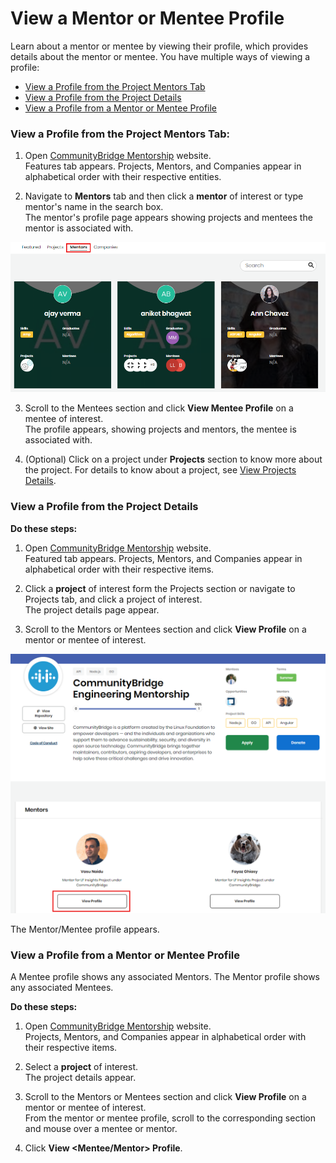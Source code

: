 # View a Mentor or Mentee Profile

Learn about a mentor or mentee by viewing their profile, which provides details about the mentor or mentee. You have multiple ways of viewing a profile:

* [View a Profile from the Project Mentors Tab](view-a-mentor-or-mentee-profile.md#view-a-profile-from-the-project-mentors-tab)
* [View a Profile from the Project Details](view-a-mentor-or-mentee-profile.md#view-a-profile-from-the-project-details)
* [View a Profile from a Mentor or Mentee Profile](view-a-mentor-or-mentee-profile.md#ViewaMentororMenteeProfile-ViewaProfilefromaMentororMenteeProfile)

### **View a Profile from the Project Mentors Tab:**

1. Open [CommunityBridge Mentorship](https://people.communitybridge.org/) website.  
Features tab appears. Projects, Mentors, and Companies appear in alphabetical order with their respective entities.

2. Navigate to **Mentors** tab and then click a **mentor** of interest or type mentor's name in the search box.  
The mentor's profile page appears showing projects and mentees the mentor is associated with.

![Mentors Tab](../../../.gitbook/assets/mentors-tab.png)

3. Scroll to the Mentees section and click **View Mentee Profile** on a mentee of interest.  
The profile appears, showing projects and mentors, the mentee is associated with.

4. \(Optional\) Click on a project under **Projects** section to know more about the project. For details to know about a project, see [View Projects Details](view-projects-details.md).

### View a Profile from the Project Details

**Do these steps:**

1. Open [CommunityBridge Mentorship](https://people.communitybridge.org/) website.  
Featured tab appears. Projects, Mentors, and Companies appear in alphabetical order with their respective items.

2. Click a **project** of interest form the Projects section or navigate to Projects tab, and click a project of interest.  
The project details page appear.

3. Scroll to the Mentors or Mentees section and click **View Profile** on a mentor or mentee of interest.

![Mentor section on a project page](../../../.gitbook/assets/project-page.png)

The Mentor/Mentee profile appears.

### View a Profile from a Mentor or Mentee Profile <a id="ViewaMentororMenteeProfile-ViewaProfilefromaMentororMenteeProfile"></a>

A Mentee profile shows any associated Mentors. The Mentor profile shows any associated Mentees.

**Do these steps:**

1. Open [CommunityBridge Mentorship](https://people.communitybridge.org/) website.  
Projects, Mentors, and Companies appear in alphabetical order with their respective items.

2. Select a **project** of interest.  
The project details appear.

3. Scroll to the Mentors or Mentees section and click **View Profile** on a mentor or mentee of interest.  
From the mentor or mentee profile, scroll to the corresponding section and mouse over a mentee or mentor.

4. Click **View &lt;Mentee/Mentor&gt; Profile**.

